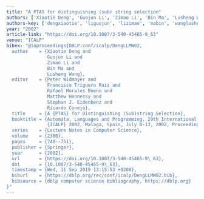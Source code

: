 ```yaml
---
title: "A PTAS for distinguishing (sub) string selection"
authors: ['Xiaotie Deng', 'Guojun Li', 'Zimao Li', 'Bin Ma', 'Lusheng Wang']
authors-key: ['dengxiaotie', 'liguojun', 'lizimao', 'mabin', 'wanglusheng']
year: "2002"
article-link: "https://doi.org/10.1007/3-540-45465-9_63"
venue: "ICALP"
bibex: "@inproceedings{DBLP:conf/icalp/DengLLMW02,
  author    = {Xiaotie Deng and
               Guojun Li and
               Zimao Li and
               Bin Ma and
               Lusheng Wang},
  editor    = {Peter Widmayer and
               Francisco Triguero Ruiz and
               Rafael Morales Bueno and
               Matthew Hennessy and
               Stephan J. Eidenbenz and
               Ricardo Conejo},
  title     = {A {PTAS} for Distinguishing (Sub)string Selection},
  booktitle = {Automata, Languages and Programming, 29th International Colloquium,
               {ICALP} 2002, Malaga, Spain, July 8-13, 2002, Proceedings},
  series    = {Lecture Notes in Computer Science},
  volume    = {2380},
  pages     = {740--751},
  publisher = {Springer},
  year      = {2002},
  url       = {https://doi.org/10.1007/3-540-45465-9\_63},
  doi       = {10.1007/3-540-45465-9\_63},
  timestamp = {Wed, 11 Sep 2019 13:15:53 +0200},
  biburl    = {https://dblp.org/rec/conf/icalp/DengLLMW02.bib},
  bibsource = {dblp computer science bibliography, https://dblp.org}
}"
---
```

